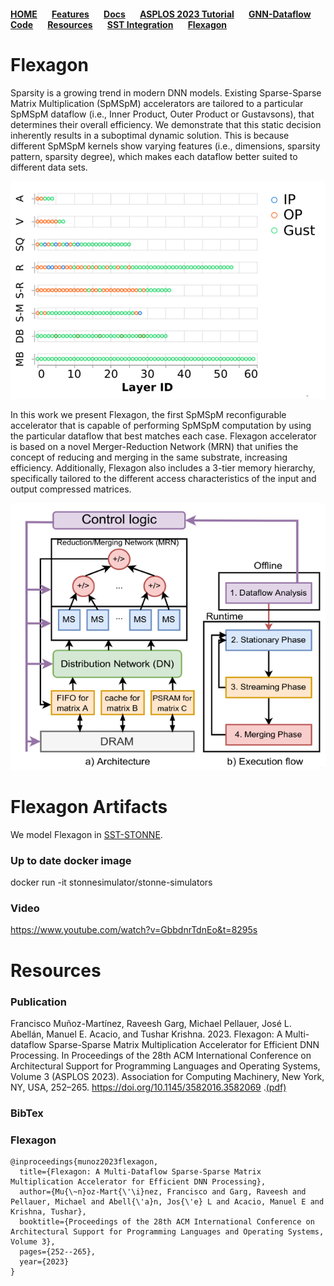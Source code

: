 #### [HOME](README.md) &nbsp; &nbsp; &nbsp; [Features](FEATURE.md) &nbsp; &nbsp; &nbsp;  [Docs](DOCS.md) &nbsp; &nbsp; &nbsp; [ASPLOS 2023 Tutorial](ASPLOSTUT.md)  &nbsp; &nbsp; &nbsp;  [GNN-Dataflow](GNN.md)&nbsp; &nbsp; &nbsp;  [Code](https://github.com/stonne-simulator/stonne) &nbsp; &nbsp; &nbsp; [Resources](RESOURCES.md) &nbsp; &nbsp; &nbsp; [SST Integration](SST.md) &nbsp; &nbsp; &nbsp; [Flexagon](FLEXAGON.md)


# Flexagon

Sparsity is a growing trend in modern DNN models. Existing Sparse-Sparse Matrix Multiplication (SpMSpM) accelerators are tailored to a particular SpMSpM dataflow (i.e., Inner Product, Outer Product or Gustavsons), that determines their overall efficiency. We demonstrate that this static decision inherently results in a suboptimal dynamic solution. This is because different SpMSpM kernels show varying features (i.e., dimensions, sparsity pattern, sparsity degree), which makes each dataflow better suited to different data sets.

<p align="center">
 <img src="figures/Flex1.png">
</p>

In this work we present Flexagon, the first SpMSpM reconfigurable accelerator that is capable of performing SpMSpM computation by using the particular dataflow that best matches each case. Flexagon accelerator is based on a novel Merger-Reduction Network (MRN) that unifies the concept of reducing and merging in the same substrate, increasing efficiency. Additionally, Flexagon also includes a 3-tier memory hierarchy, specifically tailored to the different access characteristics of the input and output compressed matrices.

<p align="center">
 <img src="figures/Flex2.png">
</p>

# Flexagon Artifacts

We model Flexagon in [SST-STONNE](SST.md).

### Up to date docker image

docker run -it stonnesimulator/stonne-simulators

### Video

https://www.youtube.com/watch?v=GbbdnrTdnEo&t=8295s 


# Resources

### Publication

Francisco Muñoz-Martínez, Raveesh Garg, Michael Pellauer, José L. Abellán, Manuel E. Acacio, and Tushar Krishna. 2023. Flexagon: A Multi-dataflow Sparse-Sparse Matrix Multiplication Accelerator for Efficient DNN Processing. In Proceedings of the 28th ACM International Conference on Architectural Support for Programming Languages and Operating Systems, Volume 3 (ASPLOS 2023). Association for Computing Machinery, New York, NY, USA, 252–265. https://doi.org/10.1145/3582016.3582069 .[(pdf)](https://arxiv.org/pdf/2301.10852.pdf)

### BibTex

### Flexagon

```
@inproceedings{munoz2023flexagon,
  title={Flexagon: A Multi-Dataflow Sparse-Sparse Matrix Multiplication Accelerator for Efficient DNN Processing},
  author={Mu{\~n}oz-Mart{\'\i}nez, Francisco and Garg, Raveesh and Pellauer, Michael and Abell{\'a}n, Jos{\'e} L and Acacio, Manuel E and Krishna, Tushar},
  booktitle={Proceedings of the 28th ACM International Conference on Architectural Support for Programming Languages and Operating Systems, Volume 3},
  pages={252--265},
  year={2023}
}
```

